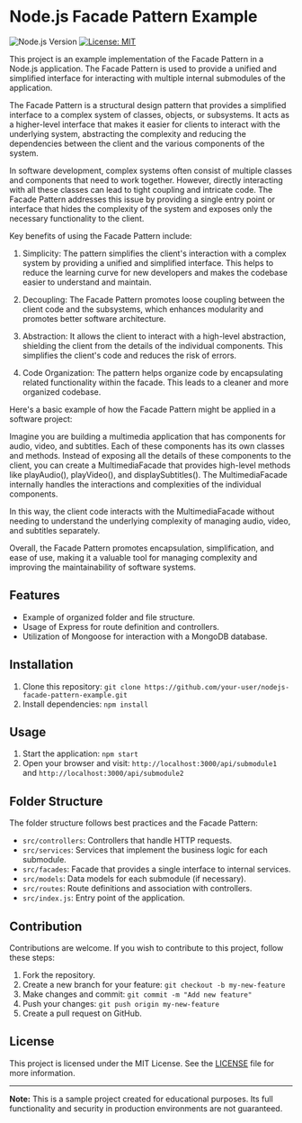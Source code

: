 # Node.js Facade Pattern Example

![Node.js Version](https://img.shields.io/node/v/14)
[![License: MIT](https://img.shields.io/badge/License-MIT-yellow.svg)](https://opensource.org/licenses/MIT)

This project is an example implementation of the Facade Pattern in a Node.js application. The Facade Pattern is used to provide a unified and simplified interface for interacting with multiple internal submodules of the application.

The Facade Pattern is a structural design pattern that provides a simplified interface to a complex system of classes, objects, or subsystems. It acts as a higher-level interface that makes it easier for clients to interact with the underlying system, abstracting the complexity and reducing the dependencies between the client and the various components of the system.

In software development, complex systems often consist of multiple classes and components that need to work together. However, directly interacting with all these classes can lead to tight coupling and intricate code. The Facade Pattern addresses this issue by providing a single entry point or interface that hides the complexity of the system and exposes only the necessary functionality to the client.

Key benefits of using the Facade Pattern include:

1. Simplicity: The pattern simplifies the client's interaction with a complex system by providing a unified and simplified interface. This helps to reduce the learning curve for new developers and makes the codebase easier to understand and maintain.

2. Decoupling: The Facade Pattern promotes loose coupling between the client code and the subsystems, which enhances modularity and promotes better software architecture.

3. Abstraction: It allows the client to interact with a high-level abstraction, shielding the client from the details of the individual components. This simplifies the client's code and reduces the risk of errors.

4. Code Organization: The pattern helps organize code by encapsulating related functionality within the facade. This leads to a cleaner and more organized codebase.

Here's a basic example of how the Facade Pattern might be applied in a software project:

Imagine you are building a multimedia application that has components for audio, video, and subtitles. Each of these components has its own classes and methods. Instead of exposing all the details of these components to the client, you can create a MultimediaFacade that provides high-level methods like playAudio(), playVideo(), and displaySubtitles(). The MultimediaFacade internally handles the interactions and complexities of the individual components.

In this way, the client code interacts with the MultimediaFacade without needing to understand the underlying complexity of managing audio, video, and subtitles separately.

Overall, the Facade Pattern promotes encapsulation, simplification, and ease of use, making it a valuable tool for managing complexity and improving the maintainability of software systems.

## Features

- Example of organized folder and file structure.
- Usage of Express for route definition and controllers.
- Utilization of Mongoose for interaction with a MongoDB database.

## Installation

1. Clone this repository: `git clone https://github.com/your-user/nodejs-facade-pattern-example.git`
2. Install dependencies: `npm install`

## Usage

1. Start the application: `npm start`
2. Open your browser and visit: `http://localhost:3000/api/submodule1` and `http://localhost:3000/api/submodule2`

## Folder Structure

The folder structure follows best practices and the Facade Pattern:

- `src/controllers`: Controllers that handle HTTP requests.
- `src/services`: Services that implement the business logic for each submodule.
- `src/facades`: Facade that provides a single interface to internal services.
- `src/models`: Data models for each submodule (if necessary).
- `src/routes`: Route definitions and association with controllers.
- `src/index.js`: Entry point of the application.

## Contribution

Contributions are welcome. If you wish to contribute to this project, follow these steps:

1. Fork the repository.
2. Create a new branch for your feature: `git checkout -b my-new-feature`
3. Make changes and commit: `git commit -m "Add new feature"`
4. Push your changes: `git push origin my-new-feature`
5. Create a pull request on GitHub.

## License

This project is licensed under the MIT License. See the [LICENSE](LICENSE) file for more information.

---

**Note:** This is a sample project created for educational purposes. Its full functionality and security in production environments are not guaranteed.



